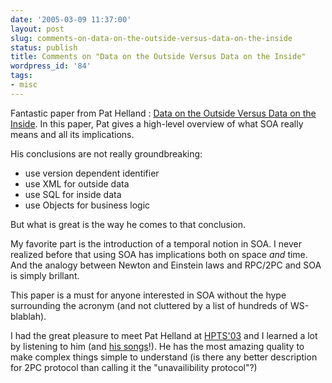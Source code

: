 ```yaml
---
date: '2005-03-09 11:37:00'
layout: post
slug: comments-on-data-on-the-outside-versus-data-on-the-inside
status: publish
title: Comments on "Data on the Outside Versus Data on the Inside"
wordpress_id: '84'
tags:
- misc
---
```


Fantastic paper from Pat Helland : [Data on the Outside Versus Data on the Inside](http://msdn.microsoft.com/library/default.asp?url=/library/en-us/dnbda/html/dataoutsideinside.asp). In this paper, Pat gives a high-level overview of what SOA really means and all its implications.






His conclusions are not really groundbreaking:

  * use version dependent identifier
  * use XML for outside data
  * use SQL for inside data
  * use Objects for business logic
  
But what is great is the way he comes to that conclusion.





My favorite part is the introduction of a temporal notion in SOA.
I never realized before that using SOA has implications both on space _and_ time.
And the analogy between Newton and Einstein laws and RPC/2PC and SOA is simply brillant.  

This paper is a must for anyone interested in SOA without the hype surrounding the acronym (and not cluttered by a list of hundreds of WS-blablah).






I had the great pleasure to meet Pat Helland at [HPTS'03](http://research.sun.com/hpts2003/) and I learned a lot by listening to him (and [his songs](http://research.sun.com/hpts2003/presentations/Songs-For-HPTS-11.ppt)!). He has the most amazing quality to make complex things simple to understand (is there any better description for 2PC protocol than calling it the "unavailibility protocol"?)

